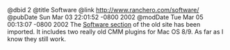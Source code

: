 @dbid 2
@title Software
@link http://www.ranchero.com/software/
@pubDate Sun Mar 03 22:01:52 -0800 2002
@modDate Tue Mar 05 00:13:07 -0800 2002
The [Software section](http://www.ranchero.com/software/) of the old site has been imported. It includes two really old CMM plugins for Mac OS 8/9. As far as I know they still work.

